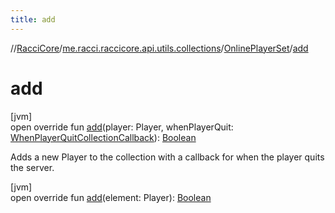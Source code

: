 ```yaml
---
title: add
---
```

//[RacciCore](../../../index.html)/[me.racci.raccicore.api.utils.collections](../index.html)/[OnlinePlayerSet](index.html)/[add](add.html)



# add



[jvm]\
open override fun [add](add.html)(player: Player, whenPlayerQuit: [WhenPlayerQuitCollectionCallback](../index.html#-1583039622%2FClasslikes%2F863300109)): [Boolean](https://kotlinlang.org/api/latest/jvm/stdlib/kotlin/-boolean/index.html)



Adds a new Player to the collection with a callback for when the player quits the server.





[jvm]\
open override fun [add](add.html)(element: Player): [Boolean](https://kotlinlang.org/api/latest/jvm/stdlib/kotlin/-boolean/index.html)




